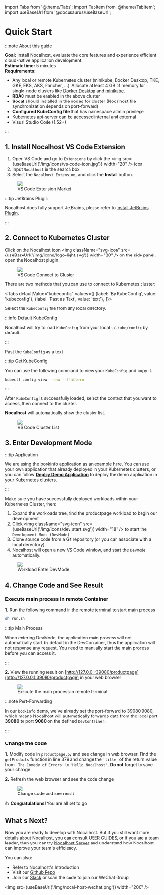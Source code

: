 import Tabs from '@theme/Tabs';
import TabItem from '@theme/TabItem';
import useBaseUrl from '@docusaurus/useBaseUrl';

# Quick Start

:::note About this guide

**Goal:** Install Nocalhost, evaluate the core features and experience efficient cloud-native application development. <br />
**Estimate time:** 5 minutes <br />
**Requirements:**
- Any local or remote Kubernetes cluster (minikube, Docker Desktop, TKE, GKE, EKS, AKS, Rancher, ...). Allocate at least 4 GB of memory for single-node clusters like [Docker Desktop](https://docs.docker.com/docker-for-mac/kubernetes/) and [minikube](https://minikube.sigs.k8s.io/docs/start/).
- **RBAC** must be enabled in the above cluster
- **Socat** should installed in the nodes for cluster (Nocalhost file synchronization depends on port-forward)
- **Configured KubeConfig file** that has namespace admin privilege
- Kubernetes api-server can be accessed internal and external
- Visual Studio Code (1.52+)

:::

## 1. Install Nocalhost VS Code Extension

1. Open VS Code and go to `Extensions` by click the <img src={useBaseUrl('/img/icons/vs-code-icon.jpg')} width="20" /> icon
2. Input `Nocalhost` in the search box
3. Select the `Nocalhost Extension`, and click the **Install** button.

<figure className="img-frame">
  <img className="gif-img" src={useBaseUrl('/img/installation/vscode-market.png')} />
  <figcaption>VS Code Extension Market</figcaption>
</figure>

:::tip JetBrains Plugin

Nocalhost does fully support JetBrains, please refer to [Install JetBrains Plugin](./installation##install-jetbrains-plugin).

:::

## 2. Connect to Kubernetes Cluster

Click on the Nocalhost icon <img className="svg-icon" src={useBaseUrl('/img/icons/logo-light.svg')} width="20" /> on the side panel, open the Nocalhost plugin. 

<figure className="img-frame">
  <img className="gif-img" src={useBaseUrl('/img/installation/vs-plugin.jpg')} />
  <figcaption>VS Code Connect to Cluster</figcaption>
</figure>

There are two methods that you can use to connect to Kubernetes cluster:

<Tabs
  defaultValue="kubeconfig"
  values={[
    {label: 'By KubeConfig', value: 'kubeconfig'},
    {label: 'Past as Text', value: 'text'},
  ]}>
<TabItem value="kubeconfig">

<p>Select the <code>KubeConfig</code> file from any local directory.</p>

:::info Default KubeConfig

Nocalhost will try to load `KubeConfig` from your local `~/.kube/config` by default.

:::

</TabItem>
  
<TabItem value="text">

<p>Past the <code>KubeConfig</code> as a text</p>

:::tip Get KubeConfig

You can use the following command to view your `KubeConfig` and copy it.

```bash
kubectl config view --raw --flattern
```

:::

</TabItem>
</Tabs>

After `KubeConfig` is successfully loaded, select the context that you want to access, then connect to the cluster.

**Nocalhost** will automatically show the cluster list.

<figure className="img-frame">
  <img className="gif-img" src={useBaseUrl('/img/installation/cluster-list.jpg')} />
  <figcaption>VS Code Cluster List</figcaption>
</figure>

## 3. Enter Development Mode

:::tip Application

We are using the bookinfo application as an example here. You can use your own application that already deployed in your Kubernetes clusters, or you can follow **[Deploy Demo Application](./guides/deploy/deploy-demo)** to deploy the demo application in your Kubernetes clusters.

:::

Make sure you have successfully deployed workloads within your Kubernetes Cluster, then:

1. Expand the workloads tree, find the productpage workload to begin our development
2. Click <img className="svg-icon" src={useBaseUrl('/img/icons/dev_start.svg')} width="18" /> to start the `Development Mode (DevMode)`
3. Clone source code from a Git repository (or you can associate with a local derectory). 
4. Nocalhost will open a new VS Code window, and start the `DevMode` automatically.

<figure className="img-frame">
  <img className="gif-img" src={useBaseUrl('/img/opt/enter-devmode.gif')} />
  <figcaption>Workload Enter DevMode</figcaption>
</figure>

## 4. Change Code and See Result

### Execute main process in remote Container

**1.** Run the following command in the remote terminal to start main process

```bash
sh run.sh
```

:::tip Main Process

When entering DevMode, the application main process will not automatically start by default in the DevContainer, thus the application will not response any request. You need to manually start the main process before you can access it.

:::

**2.** View the running result on [http://127.0.0.1:39080/productpage](http://127.0.0.1:39080/productpage) in your web browser

<figure className="img-frame">
  <img className="gif-img" src={useBaseUrl('/img/opt/main-process.gif')} />
  <figcaption>Execute the main process in remote terminal</figcaption>
</figure>

:::note Port-Forwarding

In our `bookinfo` demo, we've already set the port-forward to 39080:9080, which means Nocalhost will automatically forwards data from the local port **39080**  to port **9080** on the defined `DevContainer`.

:::

### Change the code

**1.** Modify code in  `productpage.py` and see change in web browser. Find the `getProducts` function in line 379 and change the `'title'` of the return value from `'The Comedy of Errors'` to `'Hello Nocalhost'`. **Do not** forget to save your change.

**2.** Refresh the web browser and see the code change

<figure className="img-frame">
  <img className="gif-img" src={useBaseUrl('/img/opt/code-change.gif')} />
  <figcaption>Change code and see result</figcaption>
</figure>

👍 **Congratulations!** You are all set to go

## What's Next?

Now you are ready to develop with Nocalhost. But if you still want more details about Nocalhost, you can consult [USER GUIDES](https://nocalhost.dev/docs/guides/manage-cluster), or if you are a team leader, then you can try [Nocalhost Server](https://nocalhost.dev/docs/server/server-overview) and understand how Nocalhost can improve your team's efficiency.

You can also:

- Refer to Nocalhost's [Introduction](./introduction)
- Visit our [Github Repo](https://github.com/nocalhost/nocalhost)
- Join our [Slack](https://nocalhost.slack.com/) or scan the code to join our WeChat Group

<img src={useBaseUrl('/img/nocal-host-wechat.png')} width="200" />